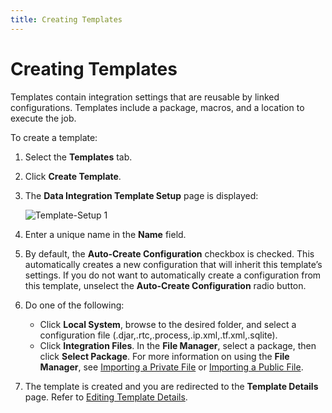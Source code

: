 ```yaml
---
title: Creating Templates
---
```


# Creating Templates

Templates contain integration settings that are reusable by linked configurations. Templates include a package, macros, and a location to execute the job.

To create a template:

1. Select the **Templates** tab.
2. Click **Create Template**. 
3. The **Data Integration Template Setup** page is displayed:

   ![Template-Setup 1](/img/Template-Setup1.png)

4. Enter a unique name in the **Name** field.
5. By default, the **Auto-Create Configuration** checkbox is checked. This automatically creates a new configuration that will inherit this template’s settings. If you do not want to automatically create a configuration from this template, unselect the **Auto-Create Configuration** radio button.
6. Do one of the following:
   * Click **Local&nbsp;System**, browse to the desired folder, and select a configuration file (.djar,.rtc,.process,.ip.xml,.tf.xml,.sqlite).
   * Click **Integration&nbsp;Files**. In the **File&nbsp;Manager**, select a package, then click **Select&nbsp;Package**. For more information on using the **File Manager**, see [Importing a Private File](./importing-configurations#importing-a-private-file) or [Importing a Public File](./importing-configurations#importing-a-public-file).
7. The template is created and you are redirected to the **Template Details** page. Refer to [Editing Template Details](./editing-template-details).
